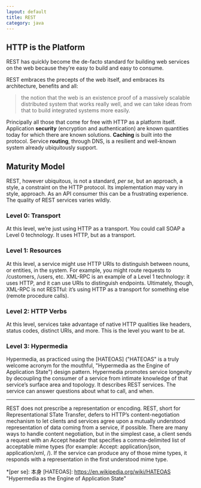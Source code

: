 ```yaml
---
layout: default
title: REST
category: java
---
```



HTTP is the Platform
--------------------

REST has quickly become the de-facto standard for building web services on the web because they’re easy to build and easy to consume.

REST embraces the precepts of the web itself, and embraces its architecture, benefits and all:

> the notion that the web is an existence proof of a massively scalable distributed system that works really well, and we can take ideas from that to build integrated systems more easily.

Principally all those that come for free with HTTP as a platform itself. Application __security__ (encryption and authentication) are known quantities today for which there are known solutions. __Caching__ is built into the protocol. Service __routing__, through DNS, is a resilient and well-known system already ubiquitously support.



Maturity Model
--------------

REST, however ubiquitous, is not a standard, _per se_, but an approach, a style, a constraint on the HTTP protocol. Its implementation may vary in style, approach. As an API consumer this can be a frustrating experience. The quality of REST services varies wildly.

### Level 0: Transport

At this level, we’re just using HTTP as a transport. You could call SOAP a Level 0 technology. It uses HTTP, but as a transport.

### Level 1: Resources

At this level, a service might use HTTP URIs to distinguish between nouns, or entities, in the system. For example, you might route requests to /customers, /users, etc. XML-RPC is an example of a Level 1 technology: it uses HTTP, and it can use URIs to distinguish endpoints. Ultimately, though, XML-RPC is not RESTful: it’s using HTTP as a transport for something else (remote procedure calls).

### Level 2: HTTP Verbs

At this level, services take advantage of native HTTP qualities like headers, status codes, distinct URIs, and more. This is the level you want to be at.

### Level 3: Hypermedia

Hypermedia, as practiced using the [HATEOAS] ("HATEOAS" is a truly welcome acronym for the mouthful, "Hypermedia as the Engine of Application State") design pattern. Hypermedia promotes service longevity by decoupling the consumer of a service from intimate knowledge of that service’s surface area and topology. It describes REST services. The service can answer questions about what to call, and when. 

---

REST does not prescribe a representation or encoding. REST, short for Representational STate Transfer, defers to HTTP’s content-negotiation mechanism to let clients and services agree upon a mutually understood representation of data coming from a service, if possible. There are many ways to handle content negotiation, but in the simplest case, a client sends a request with an Accept header that specifies a comma-delimited list of acceptable mime types (for example: Accept: application/json, application/xml, /). If the service can produce any of those mime types, it responds with a representation in the first understood mime type.

*[per se]: 本身
[HATEOAS]: https://en.wikipedia.org/wiki/HATEOAS "Hypermedia as the Engine of Application State"